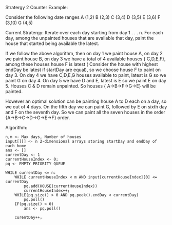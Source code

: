 Stratergy 2 Counter Example:

Consider the following date ranges
A (1,2)
B (2,3)
C (3,4)
D (3,5)
E (3,6)
F (3,10)
G (4,5)

Current Stratergy: Iterate over each day starting from day 1 . . . n. For each day, among the unpainted houses
that are available that day, paint the house that started being available the latest.

If we follow the above algorithm, then on day 1 we paint house A, on day 2 we paint house B, on day 3 we have a total of 4 available houses { C,D,E,F}, among these houses house F is latest ( Consider the house with highest endDay be latest if startDay are equal), so we choose house F to paint on day 3. On day 4 we have C,D,E,G houses available to paint, latest is G so we paint G on day 4. On day 5 we have D and E, latest is E so we paint E on day 5. Houses C & D remain unpainted.
So houses { A->B->F->G->E} will be painted.

However an optimal solution can be painting house A to D each on a day, so we out of 4 days. On the fifth day we can paint G, followed by E on sixth day and F on the seventh day.
So we can paint all the seven houses in the order {A->B->C->D->G->E->F} order.


Algorithm:

    n,m <- Max days, Number of houses
    input[][] <- n 2-dimensional arrays storing startDay and endDay of each home
    ans <- []
    currentDay <- 1
    currentHouseIndex <- 0;
    pq <- EMPTY PRIORITY QUEUE

    WHILE currentDay <= n:
        WHILE currentHouseIndex < m AND input[currentHouseIndex][0] <= currentDay
            pq.add(HOUSE(currentHouseIndex))
            currentHouseIndex++;
        WHILE(pq.size() > 0 AND pq.peek().endDay < currentDay)
            pq.poll()
        IF(pq.size() > 0)
            ans <- pq.poll()
        
        curentDay++;

